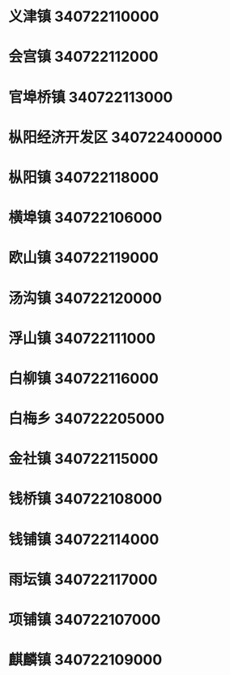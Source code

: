 # 义津镇 340722110000
# 会宫镇 340722112000
# 官埠桥镇 340722113000
# 枞阳经济开发区 340722400000
# 枞阳镇 340722118000
# 横埠镇 340722106000
# 欧山镇 340722119000
# 汤沟镇 340722120000
# 浮山镇 340722111000
# 白柳镇 340722116000
# 白梅乡 340722205000
# 金社镇 340722115000
# 钱桥镇 340722108000
# 钱铺镇 340722114000
# 雨坛镇 340722117000
# 项铺镇 340722107000
# 麒麟镇 340722109000
